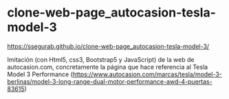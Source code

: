 # clone-web-page_autocasion-tesla-model-3
https://ssegurab.github.io/clone-web-page_autocasion-tesla-model-3/

Imitación (con Html5, css3, Bootstrap5 y JavaScript) de la web de autocasion.com, concretamente la página que hace referencia al Tesla Model 3 Performance (https://www.autocasion.com/marcas/tesla/model-3-berlinas/model-3-long-range-dual-motor-performance-awd-4-puertas-83615)
